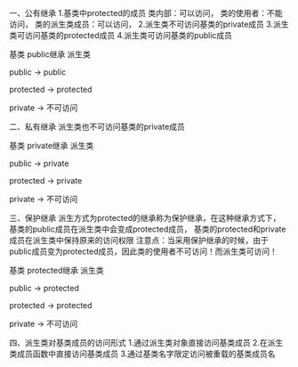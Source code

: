 一、公有继承
1.基类中protected的成员
类内部：可以访问，
类的使用者：不能访问，
类的派生类成员：可以访问，
2.派生类不可访问基类的private成员
3.派生类可访问基类的protected成员
4.派生类可访问基类的public成员

基类              public继承         派生类

public                 ->                  public

protected          ->                  protected

private                ->                 不可访问

二、私有继承
派生类也不可访问基类的private成员

基类              private继承       派生类

public                 ->                  private

protected          ->                  private

private                ->                 不可访问

三、保护继承
派生方式为protected的继承称为保护继承，在这种继承方式下，
基类的public成员在派生类中会变成protected成员，
基类的protected和private成员在派生类中保持原来的访问权限
注意点：当采用保护继承的时候，由于public成员变为protected成员，因此类的使用者不可访问！而派生类可访问！

基类            protected继承     派生类

public                 ->                  protected

protected          ->                  protected

private                ->                 不可访问


四、派生类对基类成员的访问形式
1.通过派生类对象直接访问基类成员 
2.在派生类成员函数中直接访问基类成员 
3.通过基类名字限定访问被重载的基类成员名  

